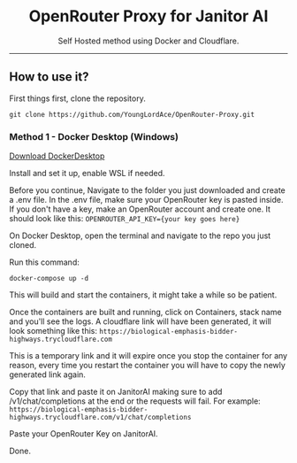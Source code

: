 <h1 align="center">OpenRouter Proxy for Janitor AI</h1>

<p align="center">Self Hosted method using Docker and Cloudflare.</p>

<hr>
  
## How to use it?

First things first, clone the repository.
```
git clone https://github.com/YoungLordAce/OpenRouter-Proxy.git
```

### Method 1 - Docker Desktop (Windows)

[Download DockerDesktop](https://app.docker.com/)

Install and set it up, enable WSL if needed.


Before you continue,
Navigate to the folder you just downloaded and create a .env file.
In the .env file, make sure your OpenRouter key is pasted inside. If you don't have a key, make an OpenRouter account and create one.
It should look like this: ```OPENROUTER_API_KEY={your key goes here}```

On Docker Desktop, open the terminal and navigate to the repo you just cloned.

Run this command:
```
docker-compose up -d
``` 
This will build and start the containers, it might take a while so be patient.

Once the containers are built and running, click on Containers, stack name and you'll see the logs. A cloudflare link will have been generated, it will look something like this:
```https://biological-emphasis-bidder-highways.trycloudflare.com```

This is a temporary link and it will expire once you stop the container for any reason, every time you restart the container you will have to copy the newly generated link again.

Copy that link and paste it on JanitorAI making sure to add /v1/chat/completions at the end or the requests will fail. For example: ```https://biological-emphasis-bidder-highways.trycloudflare.com/v1/chat/completions```

Paste your OpenRouter Key on JanitorAI.

Done.



